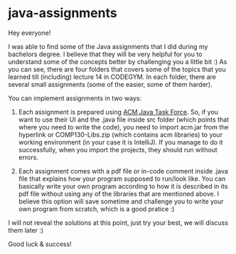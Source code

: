 # java-assignments
Hey everyone!

I was able to find some of the Java assignments that I did during my bachelors degree. I believe that they will be very helpful for you to understand some of the concepts better by challenging you a little bit :)  As you can see, there are four folders that covers some of the topics that you learned till (including) lecture 14 in CODEGYM. In each folder, there are several small assignments (some of the easier, some of them harder). 

You can implement assignments in two ways:

1) Each assignment is prepared using [ACM Java Task Force](https://cs.stanford.edu/people/eroberts/jtf/). So, if you want to use their UI and the .java file inside src folder (which points that where you need to write the code), you need to import acm.jar from the hyperlink or COMP130-Libs.zip (which contains acm libraries) to your working environment (in your case it is IntelliJ). If you manage to do it successfully, when you import the projects, they should run without errors.

2) Each assignment comes with a pdf file or in-code comment inside .java file that explains how your program supposed to run/look like. You can basically write your own program according to how it is described in its pdf file without using any of the libraries that are mentioned above. I believe this option will save sometime and challenge you to write your own program from scratch, which is a good pratice :)

I will not reveal the solutions at this point, just try your best, we will discuss them later :)

Good luck & success!
